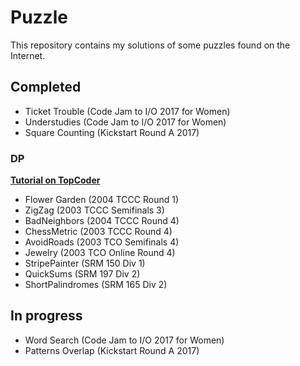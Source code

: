 # Puzzle

This repository contains my solutions of some puzzles found on the Internet.

## Completed

- Ticket Trouble (Code Jam to I/O 2017 for Women)
- Understudies (Code Jam to I/O 2017 for Women)
- Square Counting (Kickstart Round A 2017)

### DP
[**Tutorial on TopCoder**](https://www.topcoder.com/community/data-science/data-science-tutorials/dynamic-programming-from-novice-to-advanced/)
- Flower Garden (2004 TCCC Round 1)
- ZigZag (2003 TCCC Semifinals 3)
- BadNeighbors (2004 TCCC Round 4)
- ChessMetric (2003 TCCC Round 4)
- AvoidRoads (2003 TCO Semifinals 4)
- Jewelry (2003 TCO Online Round 4)
- StripePainter (SRM 150 Div 1)
- QuickSums (SRM 197 Div 2)
- ShortPalindromes (SRM 165 Div 2)


## In progress

- Word Search (Code Jam to I/O 2017 for Women)
- Patterns Overlap (Kickstart Round A 2017)